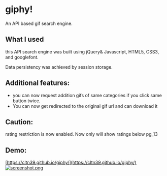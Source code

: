 # giphy!

An API based gif search engine.
## What I used

this API search engine was built using jQuery& Javascript, HTML5, CSS3, and googlefont.

Data persistency was achieved by session storage.

## Additional features:
- you can now request addition gifs of same categories if you click same button twice.
- You can now get redirected to the original gif url and can download it 

## Caution:

rating restriction is now enabled. Now only will show ratings below pg_13

## Demo:
[https://cltn39.github.io/giphy/](https://cltn39.github.io/giphy/)
[![screenshot.png](https://i.postimg.cc/qvtc6wy6/screenshot.png)](https://cltn39.github.io/giphy/)
